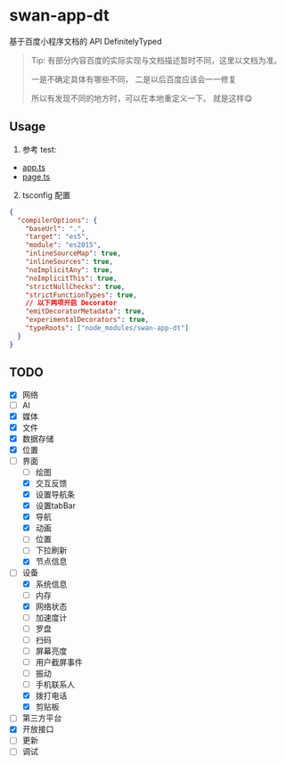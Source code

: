 # swan-app-dt

基于百度小程序文档的 API DefinitelyTyped

> Tip:
> 有部分内容百度的实际实现与文档描述暂时不同，这里以文档为准。
>
> 一是不确定具体有哪些不同，
> 二是以后百度应该会一一修复
>
> 所以有发现不同的地方时，可以在本地重定义一下。
> 就是这样😋

## Usage

1. 参考 test:

* [app.ts](https://github.com/moesuiga/swan-app-dt/blob/master/test/app.ts)
* [page.ts](https://github.com/moesuiga/swan-app-dt/blob/master/test/pages/index/index.ts)

2. tsconfig 配置

```json
{
  "compilerOptions": {
    "baseUrl": ".",
    "target": "es5",
    "module": "es2015",
    "inlineSourceMap": true,
    "inlineSources": true,
    "noImplicitAny": true,
    "noImplicitThis": true,
    "strictNullChecks": true,
    "strictFunctionTypes": true,
    // 以下两项开启 Decorator
    "emitDecoratorMetadata": true,
    "experimentalDecorators": true,
    "typeRoots": ["node_modules/swan-app-dt"]
  }
}
```

## TODO

- [x] 网络
- [ ] AI
- [x] 媒体
- [x] 文件
- [x] 数据存储
- [x] 位置
- [ ] 界面
  + [ ] 绘图
  + [x] 交互反馈
  + [x] 设置导航条
  + [x] 设置tabBar
  + [x] 导航
  + [x] 动画
  + [ ] 位置
  + [ ] 下拉刷新
  + [x] 节点信息
- [ ] 设备
  + [x] 系统信息
  + [ ] 内存
  + [x] 网络状态
  + [ ] 加速度计
  + [ ] 罗盘
  + [ ] 扫码
  + [ ] 屏幕亮度
  + [ ] 用户截屏事件
  + [ ] 振动
  + [ ] 手机联系人
  + [x] 拨打电话
  + [x] 剪贴板
- [ ] 第三方平台
- [x] 开放接口
- [ ] 更新
- [ ] 调试
